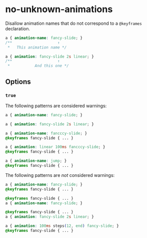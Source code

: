 # no-unknown-animations

Disallow animation names that do not correspond to a `@keyframes` declaration.

```css
a { animation-name: fancy-slide; }
/**                    ↑
 *   This animation name */

a { animation: fancy-slide 2s linear; }
/**                    ↑
 *           And this one */
```

## Options

### `true`

The following patterns are considered warnings:

```css
a { animation-name: fancy-slide; }
```

```css
a { animation: fancy-slide 2s linear; }
```

```css
a { animation-name: fancccy-slide; }
@keyframes fancy-slide { ... }
```

```css
a { animation: linear 100ms fancccy-slide; }
@keyframes fancy-slide { ... }
```

```css
a { animation-name: jump; }
@keyframes fancy-slide { ... }
```

The following patterns are *not* considered warnings:

```css
a { animation-name: fancy-slide; }
@keyframes fancy-slide { ... }
```

```css
@keyframes fancy-slide { ... }
a { animation-name: fancy-slide; }
```

```css
@keyframes fancy-slide { ... }
a { animation: fancy-slide 2s linear; }
```

```css
a { animation: 100ms steps(12, end) fancy-slide; }
@keyframes fancy-slide { ... }
```
